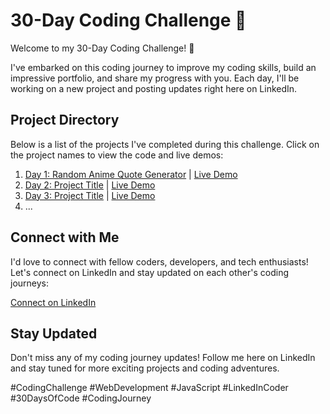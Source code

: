 # 30-Day Coding Challenge  🌟

Welcome to my 30-Day Coding Challenge! 🚀

I've embarked on this coding journey to improve my coding skills, build an impressive portfolio, and share my progress with you. Each day, I'll be working on a new project and posting updates right here on LinkedIn.

## Project Directory

Below is a list of the projects I've completed during this challenge. Click on the project names to view the code and live demos:

1. [Day 1: Random Anime Quote Generator](https://github.com/prasad-chavan1/30days_code_challenge/tree/main/Day-1_Anime_quote_generator) | [Live Demo](link-to-day1-demo)
2. [Day 2: Project Title](link-to-day2-code) | [Live Demo](link-to-day2-demo)
3. [Day 3: Project Title](link-to-day3-code) | [Live Demo](link-to-day3-demo)
4. ...

## Connect with Me

I'd love to connect with fellow coders, developers, and tech enthusiasts! Let's connect on LinkedIn and stay updated on each other's coding journeys:

[Connect on LinkedIn]([your-linkedin-profile-link](https://www.linkedin.com/in/prasad-chavan2003/))

## Stay Updated

Don't miss any of my coding journey updates! Follow me here on LinkedIn and stay tuned for more exciting projects and coding adventures.

#CodingChallenge #WebDevelopment #JavaScript #LinkedInCoder #30DaysOfCode #CodingJourney
